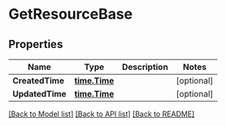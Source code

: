 # GetResourceBase

## Properties

Name | Type | Description | Notes
------------ | ------------- | ------------- | -------------
**CreatedTime** | [**time.Time**](time.Time.md) |  | [optional] 
**UpdatedTime** | [**time.Time**](time.Time.md) |  | [optional] 

[[Back to Model list]](../README.md#documentation-for-models) [[Back to API list]](../README.md#documentation-for-api-endpoints) [[Back to README]](../README.md)


